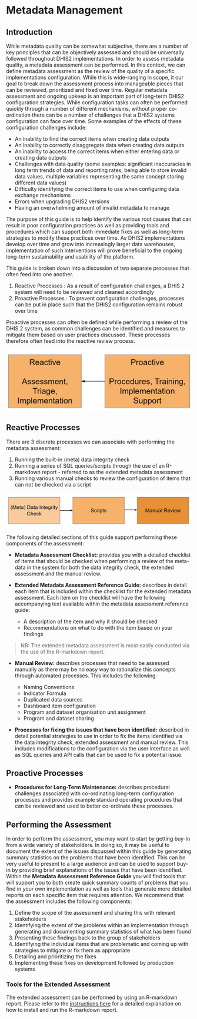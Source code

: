 # Metadata Management

## Introduction

While metadata quality can be somewhat subjective, there are a number of key principles that can be objectively assessed and should be universally followed throughout DHIS2 implementations. In order to assess metadata quality, a metadata assessment can be performed. In this context, we can define metadata assessment as the review of the quality of a specific implementations configuration. While this is wide-ranging in scope, it our goal to break down the assessment process into manageable pieces that can be reviewed, prioritized and fixed over time. Regular metadata assessment and ongoing upkeep is an important part of long-term DHIS2 configuration strategies. While configuration tasks can often be performed quickly through a number of different mechanisms, without proper co-ordination there can be a number of challenges that a DHIS2 systems configuration can face over time. Some examples of the effects of these configuration challenges include:

- An inability to find the correct items when creating data outputs
- An inability to correctly disaggregate data when creating data outputs
- An inability to access the correct items when either entering data or creating data outputs
- Challenges with data quality (some examples: significant inaccuracies in long term trends of data and reporting rates, being able to store invalid data values, multiple variables representing the same concept storing different data values)
- Difficulty identifying the correct items to use when configuring data exchange mechanisms  
- Errors when upgrading DHIS2 versions
- Having an overwhelming amount of invalid metadata to manage

The purpose of this guide is to help identify the various root causes that can result in poor configuration practices as well as providing tools and procedures which can support both immediate fixes as well as long-term strategies to modify these practices over time. As DHIS2 implementations develop over time and grow into increasingly larger data warehouses, implementation of such interventions will prove beneficial to the ongoing long-term sustainability and usability of the platform.

This guide is broken down into a discussion of two separate processes that often feed into one another.

1. Reactive Processes : As a result of configuration challenges, a DHIS 2 system will need to be reviewed and cleaned accordingly
2. Proactive Processes : To prevent configuration challenges, processes can be put in place such that the DHIS2 configuration remains robust over time

Proactive processes can often be defined while performing a review of the DHIS 2 system, as common challenges can be identified and measures to mitigate them based on user practices discussed. These processes therefore often feed into the reactive review process.

![models_of_management](resources/images/models_of_management.png)

## Reactive Processes

There are 3 discrete processes we can associate with performing the metadata assessment:

1. Running the built-in (meta) data integrity check
2. Running a series of SQL queries/scripts through the use of an R-markdown report - referred to as the extended metadata assessment
3. Running various manual checks to review the configuration of items that can not be checked via a script

![processes](resources/images/processes.png)

The following detailed sections of this guide support performing these components of the assessment: 

- **Metadata Assessment Checklist:** provides you with a detailed checklist of items that should be checked when performing a review of the meta-data in the system for both the data integrity check, the extended assessment and the manual review.

-  **Extended Metadata Assessment Reference Guide:** describes in detail each item that is included within the checklist for the extended metadata assessment. Each item on the checklist will have the following accompanying text available within the metadata assessment reference guide:
   -  A description of the item and why it should be checked
   -  Recommendations on what to do with the item based on your findings

> NB: The extended metadata assessment is most easily conducted via the use of the R-markdown report.

- **Manual Review:** describes processes that need to be assessed manually as there may be no easy way to rationalize this concepts through automated processes. This includes the following:
  - Naming Conventions
  - Indicator Formula
  - Duplicated data sources
  - Dashboard item configuration
  - Program and dataset organisation unit assignment
  - Program and dataset sharing

- **Processes for fixing the issues that have been identified:** described in detail potential strategies to use in order to fix the items identified via the data integrity check, extended assessment and manual review. This includes modifications to the configuration via the user interface as well as SQL queries and API calls that can be used to fix a potential issue.

## Proactive Processes

-  **Procedures for Long-Term Maintenance:** describes procedural challenges associated with co-ordinating long-term configuration processes and provides example standard operating procedures that can be reviewed and used to better co-ordinate these processes.

## Performing the Assessment

In order to perform the assessment, you may want to start by getting buy-in from a wide variety of stakeholders. In doing so, it may be useful to document the extent of the issues discussed within this guide by generating summary statistics on the problems that have been identified. This can be very useful to present to a large audience and can be used to support buy-in by providing brief explanations of the issues that have been identified. Within the **Metadata Assessment Reference Guide** you will find tools that will support you to both create quick summary counts of problems that you find in your own implementation as well as tools that generate more detailed reports on each specific item that requires attention. We recommend that the assessment includes the following components:

1. Define the scope of the assessment and sharing this with relevant stakeholders
2. Identifying the extent of the problems within an implementation through generating and documenting summary statistics of what has been found
3. Presenting these findings back to the group of stakeholders
4. Identifying the individual items that are problematic and coming up with strategies to mitigate or fix them as appropriate
5. Detailing and prioritizing the fixes
6. Implementing these fixes on development followed by production systems

### Tools for the Extended Assessment

The extended assessment can be performed by using an R-markdown report. Please refer to the [instructions here](r-markdown_install_instructions.md) for a detailed explanation on how to install and run the R-markdown report.